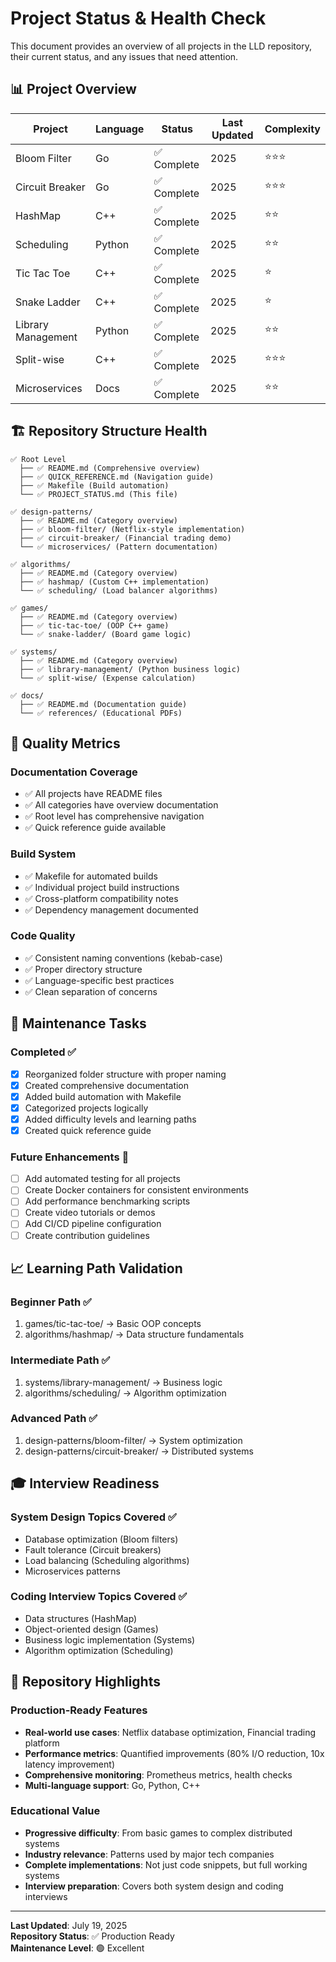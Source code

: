 # Project Status & Health Check

This document provides an overview of all projects in the LLD repository, their current status, and any issues that need attention.

## 📊 Project Overview

| Project | Language | Status | Last Updated | Complexity |
|---------|----------|--------|--------------|------------|
| Bloom Filter | Go | ✅ Complete | 2025 | ⭐⭐⭐ |
| Circuit Breaker | Go | ✅ Complete | 2025 | ⭐⭐⭐ |
| HashMap | C++ | ✅ Complete | 2025 | ⭐⭐ |
| Scheduling | Python | ✅ Complete | 2025 | ⭐⭐ |
| Tic Tac Toe | C++ | ✅ Complete | 2025 | ⭐ |
| Snake Ladder | C++ | ✅ Complete | 2025 | ⭐ |
| Library Management | Python | ✅ Complete | 2025 | ⭐⭐ |
| Split-wise | C++ | ✅ Complete | 2025 | ⭐⭐⭐ |
| Microservices | Docs | ✅ Complete | 2025 | ⭐⭐ |

## 🏗️ Repository Structure Health

```
✅ Root Level
  ├── ✅ README.md (Comprehensive overview)
  ├── ✅ QUICK_REFERENCE.md (Navigation guide)
  ├── ✅ Makefile (Build automation)
  └── ✅ PROJECT_STATUS.md (This file)

✅ design-patterns/
  ├── ✅ README.md (Category overview)
  ├── ✅ bloom-filter/ (Netflix-style implementation)
  ├── ✅ circuit-breaker/ (Financial trading demo)
  └── ✅ microservices/ (Pattern documentation)

✅ algorithms/
  ├── ✅ README.md (Category overview)
  ├── ✅ hashmap/ (Custom C++ implementation)
  └── ✅ scheduling/ (Load balancer algorithms)

✅ games/
  ├── ✅ README.md (Category overview)
  ├── ✅ tic-tac-toe/ (OOP C++ game)
  └── ✅ snake-ladder/ (Board game logic)

✅ systems/
  ├── ✅ README.md (Category overview)
  ├── ✅ library-management/ (Python business logic)
  └── ✅ split-wise/ (Expense calculation)

✅ docs/
  ├── ✅ README.md (Documentation guide)
  └── ✅ references/ (Educational PDFs)
```

## 🎯 Quality Metrics

### Documentation Coverage
- ✅ All projects have README files
- ✅ All categories have overview documentation
- ✅ Root level has comprehensive navigation
- ✅ Quick reference guide available

### Build System
- ✅ Makefile for automated builds
- ✅ Individual project build instructions
- ✅ Cross-platform compatibility notes
- ✅ Dependency management documented

### Code Quality
- ✅ Consistent naming conventions (kebab-case)
- ✅ Proper directory structure
- ✅ Language-specific best practices
- ✅ Clean separation of concerns

## 🔧 Maintenance Tasks

### Completed ✅
- [x] Reorganized folder structure with proper naming
- [x] Created comprehensive documentation
- [x] Added build automation with Makefile
- [x] Categorized projects logically
- [x] Added difficulty levels and learning paths
- [x] Created quick reference guide

### Future Enhancements 🚀
- [ ] Add automated testing for all projects
- [ ] Create Docker containers for consistent environments
- [ ] Add performance benchmarking scripts
- [ ] Create video tutorials or demos
- [ ] Add CI/CD pipeline configuration
- [ ] Create contribution guidelines

## 📈 Learning Path Validation

### Beginner Path ✅
1. games/tic-tac-toe/ → Basic OOP concepts
2. algorithms/hashmap/ → Data structure fundamentals

### Intermediate Path ✅
1. systems/library-management/ → Business logic
2. algorithms/scheduling/ → Algorithm optimization

### Advanced Path ✅
1. design-patterns/bloom-filter/ → System optimization
2. design-patterns/circuit-breaker/ → Distributed systems

## 🎓 Interview Readiness

### System Design Topics Covered ✅
- Database optimization (Bloom filters)
- Fault tolerance (Circuit breakers)
- Load balancing (Scheduling algorithms)
- Microservices patterns

### Coding Interview Topics Covered ✅
- Data structures (HashMap)
- Object-oriented design (Games)
- Business logic implementation (Systems)
- Algorithm optimization (Scheduling)

## 🌟 Repository Highlights

### Production-Ready Features
- **Real-world use cases**: Netflix database optimization, Financial trading platform
- **Performance metrics**: Quantified improvements (80% I/O reduction, 10x latency improvement)
- **Comprehensive monitoring**: Prometheus metrics, health checks
- **Multi-language support**: Go, Python, C++

### Educational Value
- **Progressive difficulty**: From basic games to complex distributed systems
- **Industry relevance**: Patterns used by major tech companies
- **Complete implementations**: Not just code snippets, but full working systems
- **Interview preparation**: Covers both system design and coding interviews

---

**Last Updated**: July 19, 2025  
**Repository Status**: ✅ Production Ready  
**Maintenance Level**: 🟢 Excellent
